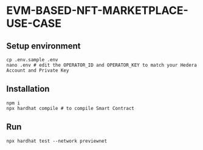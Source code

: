 # EVM-BASED-NFT-MARKETPLACE-USE-CASE

## Setup environment

```shell
cp .env.sample .env
nano .env # edit the OPERATOR_ID and OPERATOR_KEY to match your Hedera Account and Private Key
```

## Installation

```shell
npm i
npx hardhat compile # to compile Smart Contract
```

## Run

```shell
npx hardhat test --network previewnet
```


